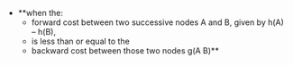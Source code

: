 - **when the:
	- forward cost between two successive nodes A and B, 
		  given by h(A) – h(B), 
	- is less than or equal to the 
	- backward cost between those two nodes g(A  B)**
